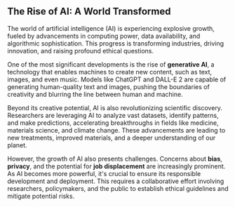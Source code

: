## The Rise of AI: A World Transformed 

The world of artificial intelligence (AI) is experiencing explosive growth, fueled by advancements in computing power, data availability, and algorithmic sophistication. This progress is transforming industries, driving innovation, and raising profound ethical questions.

One of the most significant developments is the rise of **generative AI**, a technology that enables machines to create new content, such as text, images, and even music.  Models like ChatGPT and DALL-E 2 are capable of generating human-quality text and images, pushing the boundaries of creativity and blurring the line between human and machine. 

Beyond its creative potential, AI is also revolutionizing scientific discovery. Researchers are leveraging AI to analyze vast datasets, identify patterns, and make predictions, accelerating breakthroughs in fields like medicine, materials science, and climate change.  These advancements are leading to new treatments, improved materials, and a deeper understanding of our planet.

However, the growth of AI also presents challenges. Concerns about **bias**, **privacy**, and the potential for **job displacement** are increasingly prominent. As AI becomes more powerful, it's crucial to ensure its responsible development and deployment. This requires a collaborative effort involving researchers, policymakers, and the public to establish ethical guidelines and mitigate potential risks.